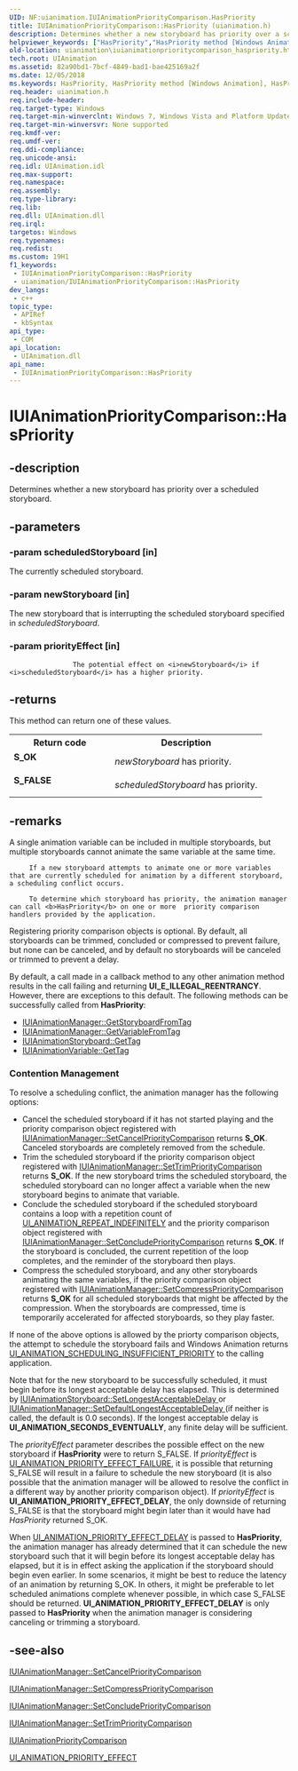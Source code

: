 ```yaml
---
UID: NF:uianimation.IUIAnimationPriorityComparison.HasPriority
title: IUIAnimationPriorityComparison::HasPriority (uianimation.h)
description: Determines whether a new storyboard has priority over a scheduled storyboard.
helpviewer_keywords: ["HasPriority","HasPriority method [Windows Animation]","HasPriority method [Windows Animation]","IUIAnimationPriorityComparison interface","IUIAnimationPriorityComparison interface [Windows Animation]","HasPriority method","IUIAnimationPriorityComparison.HasPriority","IUIAnimationPriorityComparison::HasPriority","uianimation.iuianimationprioritycomparison_haspriority","uianimation/IUIAnimationPriorityComparison::HasPriority"]
old-location: uianimation\iuianimationprioritycomparison_haspriority.htm
tech.root: UIAnimation
ms.assetid: 82a90bd1-7bcf-4849-bad1-bae425169a2f
ms.date: 12/05/2018
ms.keywords: HasPriority, HasPriority method [Windows Animation], HasPriority method [Windows Animation],IUIAnimationPriorityComparison interface, IUIAnimationPriorityComparison interface [Windows Animation],HasPriority method, IUIAnimationPriorityComparison.HasPriority, IUIAnimationPriorityComparison::HasPriority, uianimation.iuianimationprioritycomparison_haspriority, uianimation/IUIAnimationPriorityComparison::HasPriority
req.header: uianimation.h
req.include-header: 
req.target-type: Windows
req.target-min-winverclnt: Windows 7, Windows Vista and Platform Update for Windows Vista [desktop apps \| UWP apps]
req.target-min-winversvr: None supported
req.kmdf-ver: 
req.umdf-ver: 
req.ddi-compliance: 
req.unicode-ansi: 
req.idl: UIAnimation.idl
req.max-support: 
req.namespace: 
req.assembly: 
req.type-library: 
req.lib: 
req.dll: UIAnimation.dll
req.irql: 
targetos: Windows
req.typenames: 
req.redist: 
ms.custom: 19H1
f1_keywords:
 - IUIAnimationPriorityComparison::HasPriority
 - uianimation/IUIAnimationPriorityComparison::HasPriority
dev_langs:
 - c++
topic_type:
 - APIRef
 - kbSyntax
api_type:
 - COM
api_location:
 - UIAnimation.dll
api_name:
 - IUIAnimationPriorityComparison::HasPriority
---
```


# IUIAnimationPriorityComparison::HasPriority


## -description

Determines whether a new storyboard has priority over a scheduled storyboard.

## -parameters

### -param scheduledStoryboard [in]

The currently scheduled storyboard.

### -param newStoryboard [in]

The new storyboard that is interrupting the scheduled storyboard specified in <i>scheduledStoryboard</i>.

### -param priorityEffect [in]

 
					The potential effect on <i>newStoryboard</i> if <i>scheduledStoryboard</i> has a higher priority.

## -returns

This method can return one of these values.

<table>
<tr>
<th>Return code</th>
<th>Description</th>
</tr>
<tr>
<td width="40%">
<dl>
<dt><b>S_OK</b></dt>
</dl>
</td>
<td width="60%">
<i>newStoryboard</i> has priority.

</td>
</tr>
<tr>
<td width="40%">
<dl>
<dt><b>S_FALSE</b></dt>
</dl>
</td>
<td width="60%">
<i>scheduledStoryboard</i> has priority.

</td>
</tr>
</table>

## -remarks

A single animation variable can be included in multiple storyboards, 
         but multiple storyboards cannot animate the same variable at the same time.
         
         If a new storyboard attempts to animate one or more variables that are currently scheduled for animation by a different storyboard, a scheduling conflict occurs.
         
         To determine which storyboard has priority, the animation manager can call <b>HasPriority</b> on one or more  priority comparison handlers provided by the application.

Registering priority comparison objects is optional.  By default, all storyboards can be trimmed, concluded or compressed to prevent failure, but none can be canceled, and by default no storyboards will be canceled or trimmed to prevent a delay.

By default, a call made in a callback method to any other animation method results in the call failing and returning <b>UI_E_ILLEGAL_REENTRANCY</b>. However, there are exceptions to this default. The following methods can be successfully called from <b>HasPriority</b>:

<ul>
<li>
<a href="/windows/desktop/api/uianimation/nf-uianimation-iuianimationmanager-getstoryboardfromtag">IUIAnimationManager::GetStoryboardFromTag</a>
</li>
<li>
<a href="/windows/desktop/api/uianimation/nf-uianimation-iuianimationmanager-getvariablefromtag">IUIAnimationManager::GetVariableFromTag</a>
</li>
<li>
<a href="/windows/desktop/api/uianimation/nf-uianimation-iuianimationstoryboard-gettag">IUIAnimationStoryboard::GetTag</a>
</li>
<li>
<a href="/windows/desktop/api/uianimation/nf-uianimation-iuianimationvariable-gettag">IUIAnimationVariable::GetTag</a>
</li>
</ul>
<h3><a id="Contention_Management"></a><a id="contention_management"></a><a id="CONTENTION_MANAGEMENT"></a>Contention Management</h3>

To resolve a scheduling conflict, 
         the animation manager has the following options:

<ul>
<li>Cancel the scheduled storyboard if it has not started playing and the priority comparison object registered with <a href="/windows/desktop/api/uianimation/nf-uianimation-iuianimationmanager-setcancelprioritycomparison">IUIAnimationManager::SetCancelPriorityComparison</a> returns <b>S_OK</b>. Canceled storyboards are completely removed from the schedule.</li>
<li>Trim the scheduled storyboard if the priority comparison object registered with <a href="/windows/desktop/api/uianimation/nf-uianimation-iuianimationmanager-settrimprioritycomparison">IUIAnimationManager::SetTrimPriorityComparison</a> returns <b>S_OK</b>. If the new storyboard trims the scheduled storyboard, the scheduled storyboard can no longer affect a variable when the new storyboard begins to animate that variable.</li>
<li>Conclude the scheduled storyboard if the scheduled storyboard contains a loop with a repetition count of <a href="/windows/desktop/UIAnimation/ui-animation-repeat-indefinitely">UI_ANIMATION_REPEAT_INDEFINITELY</a> and the priority comparison object registered with <a href="/windows/desktop/api/uianimation/nf-uianimation-iuianimationmanager-setconcludeprioritycomparison">IUIAnimationManager::SetConcludePriorityComparison</a> returns <b>S_OK</b>. If the storyboard is concluded, the current repetition of the loop completes, and the reminder of the storyboard then plays.</li>
<li>Compress the scheduled storyboard, and any other storyboards animating the same variables, if the priority comparison object registered with
            <a href="/windows/desktop/api/uianimation/nf-uianimation-iuianimationmanager-setcompressprioritycomparison">IUIAnimationManager::SetCompressPriorityComparison</a>  returns <b>S_OK</b> for all scheduled storyboards that might be affected by the compression. When the storyboards are compressed, time is temporarily accelerated for affected storyboards, so they play faster.</li>
</ul>


If none of the above options is allowed by the priorty comparison objects, the attempt to schedule the storyboard fails and Windows Animation returns <a href="/windows/win32/api/uianimation/ne-uianimation-ui_animation_scheduling_result">UI_ANIMATION_SCHEDULING_INSUFFICIENT_PRIORITY</a> to the calling application.

Note that for the new storyboard to be successfully scheduled, it must begin before its longest acceptable delay has elapsed.  This is determined by <a href="/windows/desktop/api/uianimation/nf-uianimation-iuianimationstoryboard-setlongestacceptabledelay">IUIAnimationStoryboard::SetLongestAcceptableDelay </a>or <a href="/windows/desktop/api/uianimation/nf-uianimation-iuianimationmanager-setdefaultlongestacceptabledelay">IUIAnimationManager::SetDefaultLongestAcceptableDelay </a>(if neither is called, the default is 0.0 seconds).  If the longest acceptable delay is <b>UI_ANIMATION_SECONDS_EVENTUALLY</b>, any finite delay will be sufficient.

The <i>priorityEffect</i> parameter describes the possible effect on the new storyboard if <b>HasPriority</b> were to return S_FALSE.  If <i>priorityEffect</i> is <a href="/windows/win32/api/uianimation/ne-uianimation-ui_animation_priority_effect">UI_ANIMATION_PRIORITY_EFFECT_FAILURE</a>, it is possible that returning S_FALSE will result in a failure to schedule the new storyboard (it is also possible that the animation manager will be allowed to resolve the conflict in a different way by another priority comparison object).  If <i>priorityEffect</i> is <b>UI_ANIMATION_PRIORITY_EFFECT_DELAY</b>, the only downside of returning S_FALSE is that the storyboard might begin later than it would have had <i>HasPriority</i> returned S_OK.

When <a href="/windows/win32/api/uianimation/ne-uianimation-ui_animation_priority_effect">UI_ANIMATION_PRIORITY_EFFECT_DELAY</a> is passed to <b>HasPriority</b>, the animation manager has already determined that it can schedule the new storyboard such that it will begin before its longest acceptable delay has elapsed, but it is in effect asking the application if the storyboard should begin even earlier.  In some scenarios, it might be best to reduce the latency of an animation by returning S_OK.  In others, it might be preferable to let scheduled animations complete whenever possible, in which case S_FALSE should be returned.  <b>UI_ANIMATION_PRIORITY_EFFECT_DELAY</b> is only passed to <b>HasPriority</b> when the animation manager is considering canceling or trimming a storyboard.

## -see-also

<a href="/windows/desktop/api/uianimation/nf-uianimation-iuianimationmanager-setcancelprioritycomparison">IUIAnimationManager::SetCancelPriorityComparison</a>



<a href="/windows/desktop/api/uianimation/nf-uianimation-iuianimationmanager-setcompressprioritycomparison">IUIAnimationManager::SetCompressPriorityComparison</a>



<a href="/windows/desktop/api/uianimation/nf-uianimation-iuianimationmanager-setconcludeprioritycomparison">IUIAnimationManager::SetConcludePriorityComparison</a>



<a href="/windows/desktop/api/uianimation/nf-uianimation-iuianimationmanager-settrimprioritycomparison">IUIAnimationManager::SetTrimPriorityComparison</a>



<a href="/windows/desktop/api/uianimation/nn-uianimation-iuianimationprioritycomparison">IUIAnimationPriorityComparison</a>



<a href="/windows/win32/api/uianimation/ne-uianimation-ui_animation_priority_effect">UI_ANIMATION_PRIORITY_EFFECT</a>


